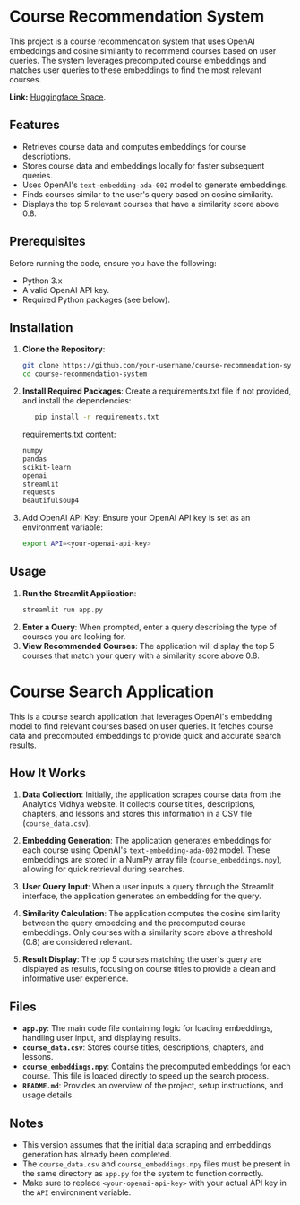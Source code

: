 # Course Recommendation System

This project is a course recommendation system that uses OpenAI embeddings and cosine similarity to recommend courses based on user queries. The system leverages precomputed course embeddings and matches user queries to these embeddings to find the most relevant courses.

**Link:** [Huggingface Space](https://huggingface.co/spaces/Guru20154/Search_Engine).

## Features

- Retrieves course data and computes embeddings for course descriptions.
- Stores course data and embeddings locally for faster subsequent queries.
- Uses OpenAI's `text-embedding-ada-002` model to generate embeddings.
- Finds courses similar to the user's query based on cosine similarity.
- Displays the top 5 relevant courses that have a similarity score above 0.8.

## Prerequisites

Before running the code, ensure you have the following:

- Python 3.x
- A valid OpenAI API key.
- Required Python packages (see below).

## Installation

1. **Clone the Repository**:
   ```bash
   git clone https://github.com/your-username/course-recommendation-system.git
   cd course-recommendation-system
   ```
2. **Install Required Packages**: 
   Create a requirements.txt file if not provided, and install the dependencies:
   ```bash
      pip install -r requirements.txt
   ```
   requirements.txt content:
   ```txt
   numpy
   pandas
   scikit-learn
   openai
   streamlit
   requests
   beautifulsoup4
   ```

3. Add OpenAI API Key: Ensure your OpenAI API key is set as an environment variable:
   ```bash
   export API=<your-openai-api-key>
   ```

## Usage
1. **Run the Streamlit Application**:
   ```bash
   streamlit run app.py
   ```
2. **Enter a Query**: When prompted, enter a query describing the type of courses you are looking for.
3. **View Recommended Courses**: The application will display the top 5 courses that match your query with a similarity score above 0.8.

# Course Search Application

This is a course search application that leverages OpenAI's embedding model to find relevant courses based on user queries. It fetches course data and precomputed embeddings to provide quick and accurate search results.

## How It Works

1. **Data Collection**: Initially, the application scrapes course data from the Analytics Vidhya website. It collects course titles, descriptions, chapters, and lessons and stores this information in a CSV file (`course_data.csv`).

2. **Embedding Generation**: The application generates embeddings for each course using OpenAI's `text-embedding-ada-002` model. These embeddings are stored in a NumPy array file (`course_embeddings.npy`), allowing for quick retrieval during searches.

3. **User Query Input**: When a user inputs a query through the Streamlit interface, the application generates an embedding for the query.

4. **Similarity Calculation**: The application computes the cosine similarity between the query embedding and the precomputed course embeddings. Only courses with a similarity score above a threshold (0.8) are considered relevant.

5. **Result Display**: The top 5 courses matching the user's query are displayed as results, focusing on course titles to provide a clean and informative user experience.

## Files

- **`app.py`**: The main code file containing logic for loading embeddings, handling user input, and displaying results.
- **`course_data.csv`**: Stores course titles, descriptions, chapters, and lessons.
- **`course_embeddings.npy`**: Contains the precomputed embeddings for each course. This file is loaded directly to speed up the search process.
- **`README.md`**: Provides an overview of the project, setup instructions, and usage details.

## Notes

- This version assumes that the initial data scraping and embeddings generation has already been completed.
- The `course_data.csv` and `course_embeddings.npy` files must be present in the same directory as `app.py` for the system to function correctly.
- Make sure to replace `<your-openai-api-key>` with your actual API key in the `API` environment variable.

